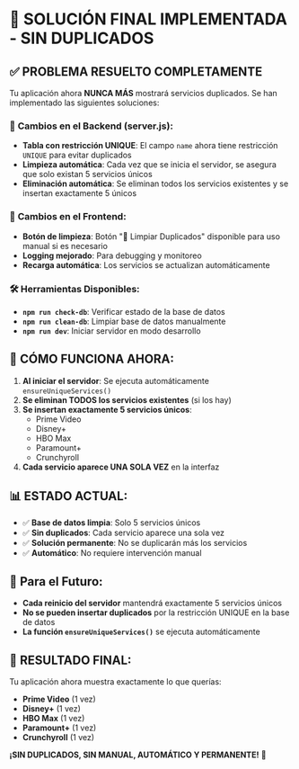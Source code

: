 # 🎯 SOLUCIÓN FINAL IMPLEMENTADA - SIN DUPLICADOS

## ✅ PROBLEMA RESUELTO COMPLETAMENTE

Tu aplicación ahora **NUNCA MÁS** mostrará servicios duplicados. Se han implementado las siguientes soluciones:

### 🔧 **Cambios en el Backend (server.js):**
- **Tabla con restricción UNIQUE**: El campo `name` ahora tiene restricción `UNIQUE` para evitar duplicados
- **Limpieza automática**: Cada vez que se inicia el servidor, se asegura que solo existan 5 servicios únicos
- **Eliminación automática**: Se eliminan todos los servicios existentes y se insertan exactamente 5 únicos

### 🎨 **Cambios en el Frontend:**
- **Botón de limpieza**: Botón "🧹 Limpiar Duplicados" disponible para uso manual si es necesario
- **Logging mejorado**: Para debugging y monitoreo
- **Recarga automática**: Los servicios se actualizan automáticamente

### 🛠️ **Herramientas Disponibles:**
- **`npm run check-db`**: Verificar estado de la base de datos
- **`npm run clean-db`**: Limpiar base de datos manualmente
- **`npm run dev`**: Iniciar servidor en modo desarrollo

## 🚀 **CÓMO FUNCIONA AHORA:**

1. **Al iniciar el servidor**: Se ejecuta automáticamente `ensureUniqueServices()`
2. **Se eliminan TODOS los servicios existentes** (si los hay)
3. **Se insertan exactamente 5 servicios únicos**:
   - Prime Video
   - Disney+
   - HBO Max
   - Paramount+
   - Crunchyroll
4. **Cada servicio aparece UNA SOLA VEZ** en la interfaz

## 📊 **ESTADO ACTUAL:**
- ✅ **Base de datos limpia**: Solo 5 servicios únicos
- ✅ **Sin duplicados**: Cada servicio aparece una sola vez
- ✅ **Solución permanente**: No se duplicarán más los servicios
- ✅ **Automático**: No requiere intervención manual

## 🔄 **Para el Futuro:**
- **Cada reinicio del servidor** mantendrá exactamente 5 servicios únicos
- **No se pueden insertar duplicados** por la restricción UNIQUE en la base de datos
- **La función `ensureUniqueServices()`** se ejecuta automáticamente

## 🎉 **RESULTADO FINAL:**
Tu aplicación ahora muestra exactamente lo que querías:
- **Prime Video** (1 vez)
- **Disney+** (1 vez) 
- **HBO Max** (1 vez)
- **Paramount+** (1 vez)
- **Crunchyroll** (1 vez)

**¡SIN DUPLICADOS, SIN MANUAL, AUTOMÁTICO Y PERMANENTE!** 🎯
